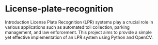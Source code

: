 # License-plate-recognition

Introduction
License Plate Recognition (LPR) systems play a crucial role in various applications such as automated toll collection, parking management, and law enforcement. This project aims to provide a simple yet effective implementation of an LPR system using Python and OpenCV.
